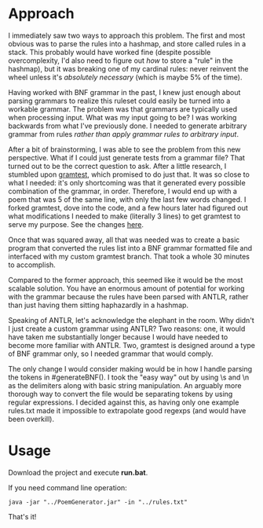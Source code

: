 # Approach
I immediately saw two ways to approach this problem. The first and most obvious was to parse the rules into a
hashmap, and store called rules in a stack. This probably would have worked fine (despite possible overcomplexity,
I'd also need to figure out _how_ to store a "rule" in the hashmap), but it was breaking one of my cardinal rules:
never reinvent the wheel unless it's _absolutely necessary_ (which is maybe 5% of the time).

Having worked with BNF grammar in the past, I knew just enough about parsing grammars to realize this ruleset could
easily be turned into a workable grammar. The problem was that grammars are typically used when processing input. What
was my input going to be? I was working backwards from what I've previously done. I needed to generate arbitrary grammar
from rules _rather than apply grammar rules to arbitrary input_.

After a bit of brainstorming, I was able to see the problem from this new perspective. What if I could just generate
tests from a grammar file? That turned out to be the correct question to ask. After a little research, I stumbled
upon [gramtest](https://github.com/codelion/gramtest), which promised to do just that. It was so close to what I
needed: it's only shortcoming was that it generated every possible combination of the grammar, in order. Therefore, I
would end up with a poem that was 5 of the same line, with only the last few words changed. I forked gramtest, dove
into the code, and a few hours later had figured out what modifications I needed to make (literally 3 lines) to get
gramtest to serve my purpose. See the changes [here](https://github.com/Apophenic/gramtest).

Once that was squared away, all that was needed was to create a basic program that converted the rules list into a BNF
grammar formatted file and interfaced with my custom gramtest branch. That took a whole 30 minutes to accomplish.

Compared to the former approach, this seemed like it would be the most scalable solution. You have an enormous
amount of potential for working with the grammar because the rules have been parsed with
ANTLR, rather than just having them sitting haphazardly in a hashmap.

Speaking of ANTLR, let's acknowledge the elephant in the room. Why didn't I just create a custom grammar using ANTLR?
Two reasons: one, it would have taken me substantially longer because I would have needed to become more familiar with
ANTLR. Two, gramtest is designed around a type of BNF grammar only, so I needed grammar that would comply.

The only change I would consider making would be in how I handle parsing the tokens in #generateBNF(). I took the
"easy way" out by using \s and \n as the delimiters along with basic string manipulation. An arguably more thorough way
to convert the file would be separating tokens by using regular expressions. I decided against this, as having only
one example rules.txt made it impossible to extrapolate good regexps (and would have been overkill).

# Usage
Download the project and execute __run.bat__.

If you need command line operation:
~~~ shell
java -jar "../PoemGenerator.jar" -in "../rules.txt"
~~~

That's it!
